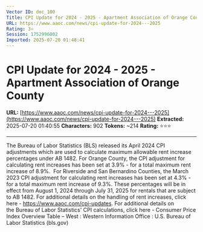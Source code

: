 ```yaml
---
Vector ID: doc_100
Title: CPI Update for 2024 - 2025 - Apartment Association of Orange County
URL: https://www.aaoc.com/news/cpi-update-for-2024---2025
Rating: 3⭐
Session: 1752996002
Imported: 2025-07-20 01:48:41
---
```


# CPI Update for 2024 - 2025 - Apartment Association of Orange County

**URL:** [https://www.aaoc.com/news/cpi-update-for-2024---2025](https://www.aaoc.com/news/cpi-update-for-2024---2025)
**Extracted:** 2025-07-20 01:40:55
**Characters:** 902
**Tokens:** ~214
**Rating:** ⭐⭐⭐

---


The Bureau of Labor Statistics (BLS) released its April 2024 CPI adjustments which are used to calculate maximum allowable rent increase percentages under AB 1482.
For Orange County, the CPI adjustment for calculating rent increases has been set at 3.9% - for a total maximum rent increase of 8.9%. 
For Riverside and San Bernardino Counties, the March 2023 CPI adjustment for calculating rent increases has been set at 4.3% - for a total maximum rent increase of 9.3%.
These percentages will be in effect from August 1, 2024 through July 31, 2025 for rentals that are subject to AB 1482.
For additional details on the handling of rent increases, click here - https://www.aaoc.com/cpi-updates.
For additional details on the Bureau of Labor Statistics' CPI calculations, click here - Consumer Price Index Overview Table – West : Western Information Office : U.S. Bureau of Labor Statistics (bls.gov) 

